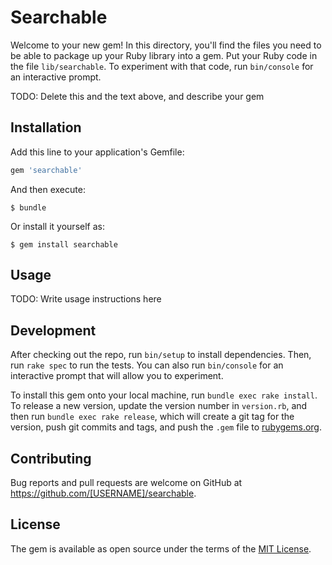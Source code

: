 # Searchable

Welcome to your new gem! In this directory, you'll find the files you need to be able to package up your Ruby library into a gem. Put your Ruby code in the file `lib/searchable`. To experiment with that code, run `bin/console` for an interactive prompt.

TODO: Delete this and the text above, and describe your gem

## Installation

Add this line to your application's Gemfile:

```ruby
gem 'searchable'
```

And then execute:

    $ bundle

Or install it yourself as:

    $ gem install searchable

## Usage

TODO: Write usage instructions here

## Development

After checking out the repo, run `bin/setup` to install dependencies. Then, run `rake spec` to run the tests. You can also run `bin/console` for an interactive prompt that will allow you to experiment.

To install this gem onto your local machine, run `bundle exec rake install`. To release a new version, update the version number in `version.rb`, and then run `bundle exec rake release`, which will create a git tag for the version, push git commits and tags, and push the `.gem` file to [rubygems.org](https://rubygems.org).

## Contributing

Bug reports and pull requests are welcome on GitHub at https://github.com/[USERNAME]/searchable.

## License

The gem is available as open source under the terms of the [MIT License](https://opensource.org/licenses/MIT).
